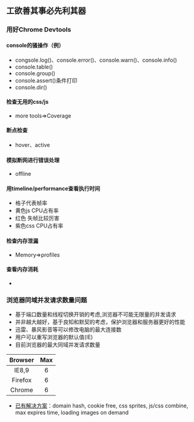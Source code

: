 ## 工欲善其事必先利其器
### 用好Chrome Devtools
#### console的骚操作（例）
* congsole.log()、console.error()、console.warn()、console.info()
* console.table()
* console.group()
* console.assert()条件打印
* console.dir()

#### 检查无用的css/js
* more tools=>Coverage

#### 断点检查
* hover、active

#### 模拟断网进行错误处理
* offline

#### 用timeline/performance查看执行时间
* 格子代表帧率
* 黄色js CPU占有率
* 红色 失帧比较厉害
* 紫色css CPU占有率

#### 检查内存泄漏
* Memory=>profiles

#### 查看内存消耗
* 
### 浏览器同域并发请求数量问题
* 基于端口数量和线程切换开销的考虑,浏览器不可能无限量的并发请求
* 并非越大越好，基于良知和默契的考虑，保护浏览器和服务器更好的性能
* 迅雷、暴风影音等可以修改电脑的最大连接数
* 用户可以重写浏览器的默认值(IE)
* 目前浏览器的最大同域并发请求数量
	
Browser|Max
:--:|:--:
IE8,9| 6
Firefox|6
Chrome|6

* [已有解决方案](https://www.zhihu.com/question/20474326/answer/15696641)：domain hash, cookie free, css sprites, js/css combine, max expires time, loading images on demand